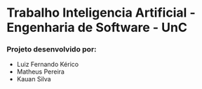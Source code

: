 # Trabalho Inteligencia Artificial - Engenharia de Software - UnC
### Projeto desenvolvido por:
- Luiz Fernando Kérico
- Matheus Pereira
- Kauan Silva
